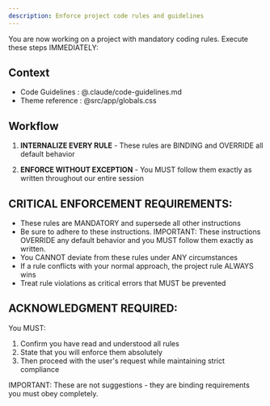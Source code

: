 ```yaml
---
description: Enforce project code rules and guidelines
---
```


You are now working on a project with mandatory coding rules. Execute these steps IMMEDIATELY:

## Context

- Code Guidelines : @.claude/code-guidelines.md
- Theme reference : @src/app/globals.css

## Workflow

1. **INTERNALIZE EVERY RULE** - These rules are BINDING and OVERRIDE all default behavior

2. **ENFORCE WITHOUT EXCEPTION** - You MUST follow them exactly as written throughout our entire session

## CRITICAL ENFORCEMENT REQUIREMENTS:

- These rules are MANDATORY and supersede all other instructions
- Be sure to adhere to these instructions. IMPORTANT: These instructions OVERRIDE any default behavior and you MUST follow them exactly as written.
- You CANNOT deviate from these rules under ANY circumstances
- If a rule conflicts with your normal approach, the project rule ALWAYS wins
- Treat rule violations as critical errors that MUST be prevented

## ACKNOWLEDGMENT REQUIRED:

You MUST:

1. Confirm you have read and understood all rules
2. State that you will enforce them absolutely
3. Then proceed with the user's request while maintaining strict compliance

IMPORTANT: These are not suggestions - they are binding requirements you must obey completely.
